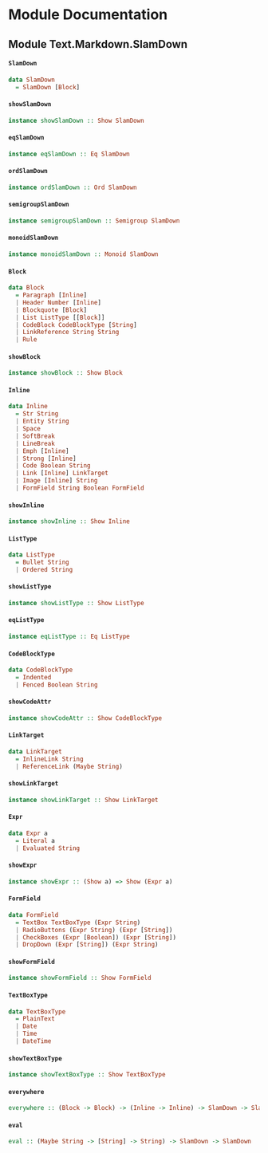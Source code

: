 # Module Documentation

## Module Text.Markdown.SlamDown

#### `SlamDown`

``` purescript
data SlamDown
  = SlamDown [Block]
```


#### `showSlamDown`

``` purescript
instance showSlamDown :: Show SlamDown
```


#### `eqSlamDown`

``` purescript
instance eqSlamDown :: Eq SlamDown
```


#### `ordSlamDown`

``` purescript
instance ordSlamDown :: Ord SlamDown
```


#### `semigroupSlamDown`

``` purescript
instance semigroupSlamDown :: Semigroup SlamDown
```


#### `monoidSlamDown`

``` purescript
instance monoidSlamDown :: Monoid SlamDown
```


#### `Block`

``` purescript
data Block
  = Paragraph [Inline]
  | Header Number [Inline]
  | Blockquote [Block]
  | List ListType [[Block]]
  | CodeBlock CodeBlockType [String]
  | LinkReference String String
  | Rule 
```


#### `showBlock`

``` purescript
instance showBlock :: Show Block
```


#### `Inline`

``` purescript
data Inline
  = Str String
  | Entity String
  | Space 
  | SoftBreak 
  | LineBreak 
  | Emph [Inline]
  | Strong [Inline]
  | Code Boolean String
  | Link [Inline] LinkTarget
  | Image [Inline] String
  | FormField String Boolean FormField
```


#### `showInline`

``` purescript
instance showInline :: Show Inline
```


#### `ListType`

``` purescript
data ListType
  = Bullet String
  | Ordered String
```


#### `showListType`

``` purescript
instance showListType :: Show ListType
```


#### `eqListType`

``` purescript
instance eqListType :: Eq ListType
```


#### `CodeBlockType`

``` purescript
data CodeBlockType
  = Indented 
  | Fenced Boolean String
```


#### `showCodeAttr`

``` purescript
instance showCodeAttr :: Show CodeBlockType
```


#### `LinkTarget`

``` purescript
data LinkTarget
  = InlineLink String
  | ReferenceLink (Maybe String)
```


#### `showLinkTarget`

``` purescript
instance showLinkTarget :: Show LinkTarget
```


#### `Expr`

``` purescript
data Expr a
  = Literal a
  | Evaluated String
```


#### `showExpr`

``` purescript
instance showExpr :: (Show a) => Show (Expr a)
```


#### `FormField`

``` purescript
data FormField
  = TextBox TextBoxType (Expr String)
  | RadioButtons (Expr String) (Expr [String])
  | CheckBoxes (Expr [Boolean]) (Expr [String])
  | DropDown (Expr [String]) (Expr String)
```


#### `showFormField`

``` purescript
instance showFormField :: Show FormField
```


#### `TextBoxType`

``` purescript
data TextBoxType
  = PlainText 
  | Date 
  | Time 
  | DateTime 
```


#### `showTextBoxType`

``` purescript
instance showTextBoxType :: Show TextBoxType
```


#### `everywhere`

``` purescript
everywhere :: (Block -> Block) -> (Inline -> Inline) -> SlamDown -> SlamDown
```


#### `eval`

``` purescript
eval :: (Maybe String -> [String] -> String) -> SlamDown -> SlamDown
```




